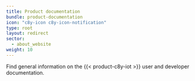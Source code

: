 ```yaml
---
title: Product documentation
bundle: product-documentation
icon: "c8y-icon c8y-icon-notification"
type: root
layout: redirect
sector:
  - about_website
weight: 10
---
```


Find general information on the {{< product-c8y-iot >}} user and developer documentation.

